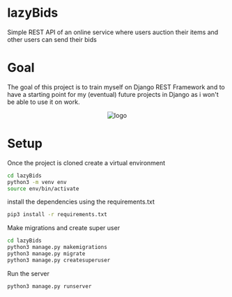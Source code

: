 # lazyBids
Simple REST API of an online service where users auction their items and other users can send their bids

# Goal
The goal of this project is to train myself on Django REST Framework and to have a starting point for my (eventual) future projects in Django as i won't be able to use it on work.

<p align="center">
  <img src="https://www.django-rest-framework.org/img/logo.png" alt="logo"/>
</p>


# Setup

Once the project is cloned create a virtual environment

```bash
cd lazyBids
python3 -m venv env
source env/bin/activate 
```

install the dependencies using the requirements.txt

```bash
pip3 install -r requirements.txt
```
Make migrations and create super user
```bash
cd lazyBids
python3 manage.py makemigrations
python3 manage.py migrate
python3 manage.py createsuperuser
```
Run the server

```bash
python3 manage.py runserver
```

